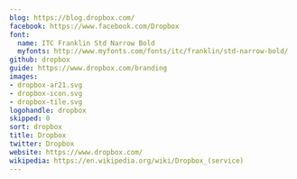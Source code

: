 ```yaml
---
blog: https://blog.dropbox.com/
facebook: https://www.facebook.com/Dropbox
font:
  name: ITC Franklin Std Narrow Bold
  myfonts: http://www.myfonts.com/fonts/itc/franklin/std-narrow-bold/
github: dropbox
guide: https://www.dropbox.com/branding
images:
- dropbox-ar21.svg
- dropbox-icon.svg
- dropbox-tile.svg
logohandle: dropbox
skipped: 0
sort: dropbox
title: Dropbox
twitter: Dropbox
website: https://www.dropbox.com/
wikipedia: https://en.wikipedia.org/wiki/Dropbox_(service)
---
```


